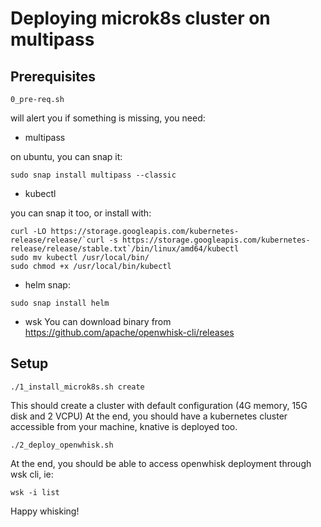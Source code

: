 # Deploying microk8s cluster on multipass

## Prerequisites

```
0_pre-req.sh
```
will alert you if something is missing, you need:
- multipass

on ubuntu, you can snap it:
```
sudo snap install multipass --classic
```
- kubectl

you can snap it too, or install with:
```
curl -LO https://storage.googleapis.com/kubernetes-release/release/`curl -s https://storage.googleapis.com/kubernetes-release/release/stable.txt`/bin/linux/amd64/kubectl
sudo mv kubectl /usr/local/bin/
sudo chmod +x /usr/local/bin/kubectl
```
- helm
snap:
```
sudo snap install helm
```
- wsk
You can download binary from https://github.com/apache/openwhisk-cli/releases

## Setup

```
./1_install_microk8s.sh create
```
This should create a cluster with default configuration (4G memory, 15G disk and 2 VCPU)
At the end, you should have a kubernetes cluster accessible from your machine, knative is deployed too.

```
./2_deploy_openwhisk.sh
```
At the end, you should be able to access openwhisk deployment through wsk cli, ie:
```
wsk -i list
```

Happy whisking!


